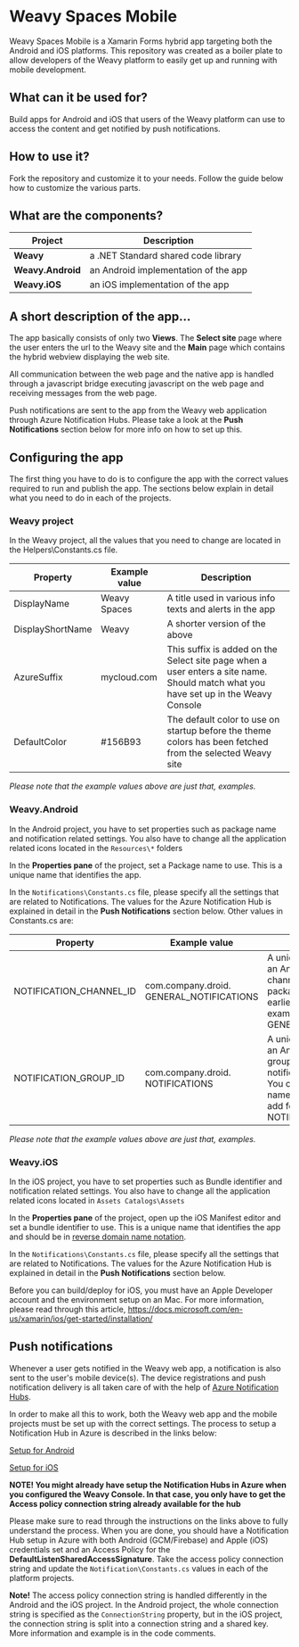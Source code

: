 # Weavy Spaces Mobile
Weavy Spaces Mobile is a Xamarin Forms hybrid app targeting both the Android and iOS platforms. This repository was created as a boiler plate to allow developers of the Weavy platform to easily get up and running with mobile development.

## What can it be used for?
Build apps for Android and iOS that users of the Weavy platform can use to access the content and get notified by push notifications.

## How to use it?
Fork the repository and customize it to your needs. Follow the guide below how to customize the various parts. 

## What are the components?

| Project | Description |
|---------|-------------|
|**Weavy**|a .NET Standard shared code library|
|**Weavy.Android**|an Android implementation of the app|
|**Weavy.iOS**|an iOS implementation of the app |


## A short description of the app...
The app basically consists of only two **Views**. The **Select site** page  where the user enters the url to the Weavy site and the **Main** page which contains the hybrid webview displaying the web site.

All communication between the web page and the native app is handled through a javascript bridge executing javascript on the web page and receiving messages from the web page.

Push notifications are sent to the app from the Weavy web application through  Azure Notification Hubs. Please take a look at the **Push Notifications** section below for more info on how to set up this.


## Configuring the app

The first thing you have to do is to configure the app with the correct values required to run and publish the app. The sections below explain in detail what you need to do in each of the projects.

### Weavy project
In the Weavy project, all the values that you need to change are located in the Helpers\Constants.cs file.

| Property   |      Example value      |  Description |
|----------|-------------|------|
| DisplayName |  Weavy Spaces | A title used in various info texts and alerts in the app |
|DisplayShortName |    Weavy   |   A shorter version of the above |
| AzureSuffix | mycloud.com |    This suffix is added on the Select site page when a user enters a site name. Should match what you have set up in the Weavy Console |
| DefaultColor | #156B93 |    The default color to use on startup before the theme colors has been fetched from the selected Weavy site |

*Please note that the example values above are just that, examples.*


### Weavy.Android
In the Android project, you have to set properties such as package name and notification related settings. You also have to change all the application related icons located in the `Resources\*` folders

In the **Properties pane** of the project, set a Package name to use. This is a unique name that identifies the app.

In the `Notifications\Constants.cs` file, please specify all the settings that are related to Notifications. The values for the Azure Notification Hub is explained in detail in the **Push Notifications** section below. Other values  in Constants.cs are:

| Property   |      Example value      |  Description |
|----------|-------------|------|
| NOTIFICATION_CHANNEL_ID |  com.company.droid. GENERAL_NOTIFICATIONS | A unique value identifying an Android notification channel. You can use the package name specified earlier and add for example GENERAL_NOTIFICATIONS |
|NOTIFICATION_GROUP_ID |    com.company.droid. NOTIFICATIONS   |   A unique value identifying an Android notification group where incoming notifications are grouped. You can use the package name specified earlier and add for example NOTIFICATIONS |

*Please note that the example values above are just that, examples.*


### Weavy.iOS
In the iOS project, you have to set properties such as Bundle identifier and notification related settings. You also have to change all the application related icons located in `Assets Catalogs\Assets`

In the **Properties pane** of the project, open up the iOS Manifest editor and set a bundle identifier to use. This is a unique name that identifies the app and should be in [reverse domain name notation](https://en.wikipedia.org/wiki/Reverse_domain_name_notation).

In the `Notifications\Constants.cs` file, please specify all the settings that are related to Notifications. The values for the Azure Notification Hub is explained in detail in the **Push Notifications** section below.

Before you can build/deploy for iOS, you must have an Apple Developer account and the environment setup on an Mac. For more information, please read through this article, https://docs.microsoft.com/en-us/xamarin/ios/get-started/installation/


## Push notifications
Whenever a user gets notified in the Weavy web app, a notification is also sent to the user's mobile device(s). The device registrations and push notification delivery is all taken care of with the help of [Azure Notification Hubs](https://azure.microsoft.com/en-us/services/notification-hubs/).

In order to make all this to work, both the Weavy web app and the mobile projects must be set up with the correct settings. The process to setup a Notification Hub in Azure is described in the links below:

[Setup for Android](https://docs.microsoft.com/en-us/azure/notification-hubs/xamarin-notification-hubs-push-notifications-android-gcm)

[Setup for iOS](https://docs.microsoft.com/en-us/azure/notification-hubs/xamarin-notification-hubs-ios-push-notification-apns-get-started)

**NOTE! You might already have setup the Notification Hubs in Azure when you configured the Weavy Console. In that case, you only have to get the Access policy connection string already available for the hub**

Please make sure to read through the instructions on the links above to fully understand the process. When you are done, you should have a Notification Hub setup in Azure with both Android (GCM/Firebase) and Apple (iOS) credentials set and an Access Policy for the **DefaultListenSharedAccessSignature**. Take the access policy connection string and update the `Notification\Constants.cs` values in each of the platform projects. 

**Note!** The access policy connection string is handled differently in the Android and the iOS project. In the Android project, the whole connection string is specified as the `ConnectionString` property, but in the iOS project, the connection string is split into a connection string and a shared key. More information and example is in the code comments.



